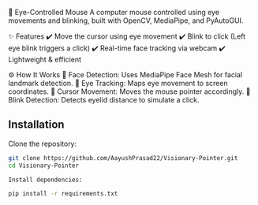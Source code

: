 🚀 Eye-Controlled Mouse
A computer mouse controlled using eye movements and blinking, built with OpenCV, MediaPipe, and PyAutoGUI.

✨ Features
✔️ Move the cursor using eye movement
✔️ Blink to click (Left eye blink triggers a click)
✔️ Real-time face tracking via webcam
✔️ Lightweight & efficient

⚙️ How It Works
🔹 Face Detection: Uses MediaPipe Face Mesh for facial landmark detection.
🔹 Eye Tracking: Maps eye movement to screen coordinates.
🔹 Cursor Movement: Moves the mouse pointer accordingly.
🔹 Blink Detection: Detects eyelid distance to simulate a click.

## Installation

Clone the repository:
   ```sh
   git clone https://github.com/AayushPrasad22/Visionary-Pointer.git
   cd Visionary-Pointer

Install dependencies:

pip install -r requirements.txt

